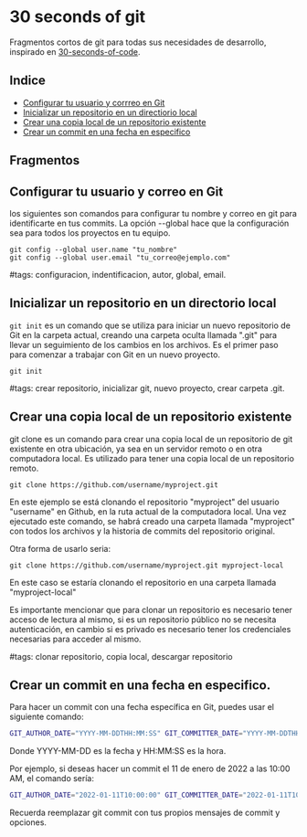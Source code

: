 # 30 seconds of git

Fragmentos cortos de git para todas sus necesidades de desarrollo, inspirado en [30-seconds-of-code](https://github.com/30-seconds/30-seconds-of-git).
## Indice

- [Configurar tu usuario y corrreo en Git][git config]
- [Inicializar un repositorio en un directiorio local][git init]
- [Crear una copia local de un repositorio existente][git clone]
- [Crear un commit en una fecha en especifico][git date]

## Fragmentos

## Configurar tu usuario y correo en Git

los siguientes son comandos para configurar tu nombre y correo en git para identificarte en tus commits. La opción --global hace que la configuración sea para todos los proyectos en tu equipo.

```shell
git config --global user.name "tu_nombre"
git config --global user.email "tu_correo@ejemplo.com"
```

#tags: configuracion, indentificacion, autor, global, email.

## Inicializar un repositorio en un directorio local

`git init` es un comando que se utiliza para iniciar un nuevo repositorio de Git en la carpeta actual, creando una carpeta oculta llamada ".git" para llevar un seguimiento de los cambios en los archivos. Es el primer paso para comenzar a trabajar con Git en un nuevo proyecto.

```shell
git init
```

#tags: crear repositorio, inicializar git, nuevo proyecto, crear carpeta .git.

## Crear una copia local de un repositorio existente

git clone es un comando para crear una copia local de un repositorio de git existente en otra ubicación, ya sea en un servidor remoto o en otra computadora local. Es utilizado para tener una copia local de un repositorio remoto.

```shell
git clone https://github.com/username/myproject.git
```

En este ejemplo se está clonando el repositorio "myproject" del usuario "username" en Github, en la ruta actual de la computadora local. Una vez ejecutado este comando, se habrá creado una carpeta llamada "myproject" con todos los archivos y la historia de commits del repositorio original.

Otra forma de usarlo seria:

```shell
git clone https://github.com/username/myproject.git myproject-local
```

En este caso se estaría clonando el repositorio en una carpeta llamada "myproject-local"

Es importante mencionar que para clonar un repositorio es necesario tener acceso de lectura al mismo, si es un repositorio público no se necesita autenticación, en cambio si es privado es necesario tener los credenciales necesarias para acceder al mismo.

#tags: clonar repositorio, copia local, descargar repositorio

## Crear un commit en una fecha en especifico.

Para hacer un commit con una fecha específica en Git, puedes usar el siguiente comando:

```bash
GIT_AUTHOR_DATE="YYYY-MM-DDTHH:MM:SS" GIT_COMMITTER_DATE="YYYY-MM-DDTHH:MM:SS" git commit -m "mensaje"
```
Donde YYYY-MM-DD es la fecha y HH:MM:SS es la hora. 

Por ejemplo, si deseas hacer un commit el 11 de enero de 2022 a las 10:00 AM, el comando sería:

```bash
GIT_AUTHOR_DATE="2022-01-11T10:00:00" GIT_COMMITTER_DATE="2022-01-11T10:00:00" git commit -m "mensaje"
```

Recuerda reemplazar git commit con tus propios mensajes de commit y opciones.

<!-- 
### git add [archivo]



### git add .



### git commit -m "mensaje del commit"



### git status



### git log



### git diff



### git show [hash del commit]



### git branch



### git branch [nombre de la rama]



### git checkout [nombre de la rama]



### git merge [nombre de la rama]



### git pull



### git push



### git remote



### git remote -v



### git remote add [nombre del remoto] [url del repositorio]



### git fetch [nombre del remoto]



### git remote rename [nombre actual del remoto] [nuevo nombre del remoto]



### git remote remove [nombre del remoto]



### git tag



### git tag -a [nombre de la etiqueta] -m "mensaje de la etiqueta"



### git tag -d [nombre de la etiqueta]



### git push [nombre del remoto] [nombre de la rama]



### git push --tags



### git push [nombre del remoto] :[nombre de la rama]



### git stash



### git stash list



### git stash apply [número del stash]



### git stash drop [número del stash]



### git stash pop [número del stash]



### git stash branch [nombre de la rama] [número del stash]



### git config --global alias.[alias del comando] [comando]



### git config --global color.ui auto



### git config --global core.editor [nombre del editor de texto]



### git config --global merge.tool [nombre de la herramienta de merge]



### git config --global push.default [simple/matching/current]



### git config --global core.autocrlf [true/input/false]



### git config --global core.filemode [true/false]



### git config --global core.whitespace [trailing-space/space-before-tab/indent-with-non-tab/


cr-at-eol]
### git config --global core.excludesfile [ruta del archivo de exclusiones]



### git config --global core.attributesfile [ruta del archivo de atributos]



### git config --global core.sparsecheckout [true/false]



### git config --global core.preloadindex [true/false]



### git config --global core.fscache [true/false]



### git config --global gc.auto [número]



### git config --global gc.autopacklimit [número] -->


[git config]: #configurar-tu-usuario-y-correo-en-git
[git init]: #inicializar-un-repositorio-en-un-directorio-local
[git clone]: #crear-una-copia-local-de-un-repositorio-existente
[git date]: #crear-un-commit-en-una-fecha-en-especifico